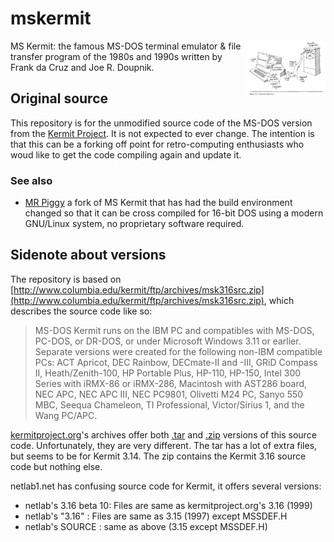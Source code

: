 # mskermit
<img src="README.md.d/localremote.jpg" align="right" width="25%" alt="Greg Ulrich's diagram of Kermit connecting to a remote host from the Kermit Book (circa 1987)">

MS Kermit: the famous MS-DOS terminal emulator &amp; file transfer program of the 1980s and 1990s written by Frank da Cruz and Joe R. Doupnik. 

## Original source

This repository is for the unmodified source code of the MS-DOS
version from the [Kermit Project](https://kermitproject.org).
It is not expected to ever change. The intention is that this can be a forking off point for
retro-computing enthusiasts who woud like to get the code compiling
again and update it. 

### See also

* [MR Piggy](https://github.com/hackerb9/mrpiggy) a fork of MS Kermit that has had the build environment changed so that it can be cross compiled for 16-bit DOS using a modern GNU/Linux system, no proprietary software required. 

## Sidenote about versions

The repository is based on [http://www.columbia.edu/kermit/ftp/archives/msk316src.zip](http://www.columbia.edu/kermit/ftp/archives/msk316src.zip), which describes the source code like so:

> MS-DOS Kermit runs on the IBM PC and compatibles with MS-DOS, PC-DOS, or DR-DOS, or under Microsoft Windows 3.11 or earlier. Separate versions were created for the following non-IBM compatible PCs: ACT Apricot, DEC Rainbow, DECmate-II and -III, GRiD Compass II, Heath/Zenith-100, HP Portable Plus, HP-110, HP-150, Intel 300 Series with iRMX-86 or iRMX-286, Macintosh with AST286 board, NEC APC, NEC APC III, NEC PC9801, Olivetti M24 PC, Sanyo 550 MBC, Seequa Chameleon, TI Professional, Victor/Sirius 1, and the Wang PC/APC. 

[kermitproject.org](https://kermitproject.org/archive.html#mskermit)'s
archives offer both
[.tar](http://www.columbia.edu/kermit/ftp/archives/mskermit.tar.gz) and
[.zip](http://www.columbia.edu/kermit/ftp/archives/msk316src.zip)
versions of this source code. Unfortunately, they are very different.
The tar has a lot of extra files, but seems to be for Kermit 3.14. The
zip contains the Kermit 3.16 source code but nothing else.

netlab1.net has confusing source code for Kermit, it offers several
versions:

* netlab's 3.16 beta 10: Files are same as kermitproject.org's 3.16 (1999)
* netlab's "3.16"      : Files are same as 3.15 (1997) except MSSDEF.H
* netlab's SOURCE      : same as above (3.15 except MSSDEF.H)
